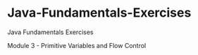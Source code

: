 # Java-Fundamentals-Exercises
Java Fundamentals Exercises

Module 3 - Primitive Variables and Flow Control
